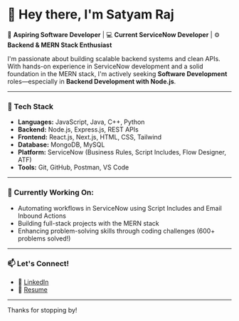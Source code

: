# 👋 Hey there, I'm Satyam Raj

🎯 **Aspiring Software Developer** | 💻 **Current ServiceNow Developer** | ⚙️ **Backend & MERN Stack Enthusiast**

I'm passionate about building scalable backend systems and clean APIs. With hands-on experience in ServiceNow development and a solid foundation in the MERN stack, I'm actively seeking **Software Development** roles—especially in **Backend Development with Node.js**.

---

### 🔧 Tech Stack
- **Languages:** JavaScript, Java, C++, Python
- **Backend:** Node.js, Express.js, REST APIs
- **Frontend:** React.js, Next.js, HTML, CSS, Tailwind
- **Database:** MongoDB, MySQL
- **Platform:** ServiceNow (Business Rules, Script Includes, Flow Designer, ATF)
- **Tools:** Git, GitHub, Postman, VS Code

---

### 📌 Currently Working On:
- Automating workflows in ServiceNow using Script Includes and Email Inbound Actions  
- Building full-stack projects with the MERN stack  
- Enhancing problem-solving skills through coding challenges (600+ problems solved!)

---

### 📫 Let's Connect!
<!--- 🌐 [Portfolio/Website (optional)](https://your-link-here)-->
- 💼 [LinkedIn](https://linkedin.com/in/raj5253)
- 📂 [Resume](https://drive.google.com/file/d/1wxt81nnK0c8_YLc96GIQtdPPhaLPeP4N/view?usp=sharing)

---

Thanks for stopping by!


<!--
**raj5253/raj5253** is a ✨ _special_ ✨ repository because its `README.md` (this file) appears on your GitHub profile.

Here are some ideas to get you started:

- 🔭 I’m currently working on ...
- 🌱 I’m currently learning ...
- 👯 I’m looking to collaborate on ...
- 🤔 I’m looking for help with ...
- 💬 Ask me about ...
- 📫 How to reach me: ...
- 😄 Pronouns: ...
- ⚡ Fun fact: ...
-->
